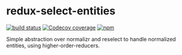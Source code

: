 # redux-select-entities

[![build status](https://img.shields.io/travis/AugustinLF/redux-select-entities.svg)]()
[![Codecov coverage](https://img.shields.io/codecov/c/github/codecov/AugustinLF/redux-select-entities.svg)]()
[![npm](https://img.shields.io/npm/v/redux-select-entities.svg)]()

Simple abstraction over normalizr and reselect to handle normalized entities, using higher-order-reducers.
